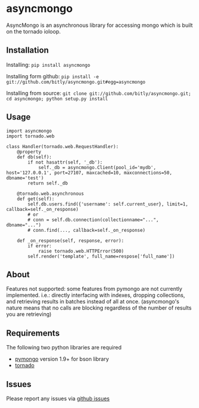 asyncmongo
==========

AsyncMongo is an asynchronous library for accessing mongo 
which is built on the tornado ioloop.

Installation
------------

Installing: `pip install asyncmongo`

Installing form github: `pip install -e git://github.com/bitly/asyncmongo.git#egg=asyncmongo`

Installing from source: `git clone git://github.com/bitly/asyncmongo.git; cd asyncmongo; python setup.py install`

Usage
-----

    import asyncmongo
    import tornado.web
    
    class Handler(tornado.web.RequestHandler):
        @property
        def db(self):
            if not hasattr(self, '_db'):
                self._db = asyncmongo.Client(pool_id='mydb', host='127.0.0.1', port=27107, maxcached=10, maxconnections=50, dbname='test')
            return self._db
    
        @tornado.web.asynchronous
        def get(self):
            self.db.users.find({'username': self.current_user}, limit=1, callback=self._on_response)
            # or
            # conn = self.db.connection(collectionname="...", dbname="...")
            # conn.find(..., callback=self._on_response)
    
        def _on_response(self, response, error):
            if error:
                raise tornado.web.HTTPError(500)
            self.render('template', full_name=respose['full_name'])

About
-----

Features not supported: some features from pymongo are not currently implemented. i.e.: directly 
interfacing with indexes, dropping collections, and retrieving results in batches instead of all at once. 
(asyncmongo's nature means that no calls are blocking regardless of the number of results you are retrieving)

Requirements
------------
The following two python libraries are required

* [pymongo](http://github.com/mongodb/mongo-python-driver) version 1.9+ for bson library
* [tornado](http://github.com/facebook/tornado)

Issues
------

Please report any issues via [github issues](https://github.com/bitly/asyncmongo/issues)

